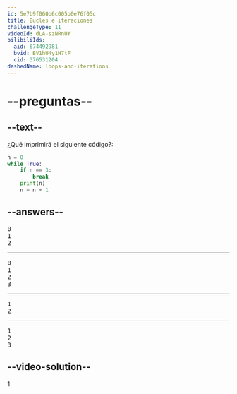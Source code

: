 ```yaml
---
id: 5e7b9f060b6c005b0e76f05c
title: Bucles e iteraciones
challengeType: 11
videoId: dLA-szNRnUY
bilibiliIds:
  aid: 674492981
  bvid: BV1hU4y1H7tF
  cid: 376531204
dashedName: loops-and-iterations
---
```


# --preguntas--

## --text--

¿Qué imprimirá el siguiente código?:

```python
n = 0
while True:
    if n == 3:
        break
    print(n)
    n = n + 1
```

## --answers--

<pre>0
1
2</pre>

---

<pre>0
1
2
3</pre>

---

<pre>1
2</pre>

---

<pre>1
2
3</pre>

## --video-solution--

1

